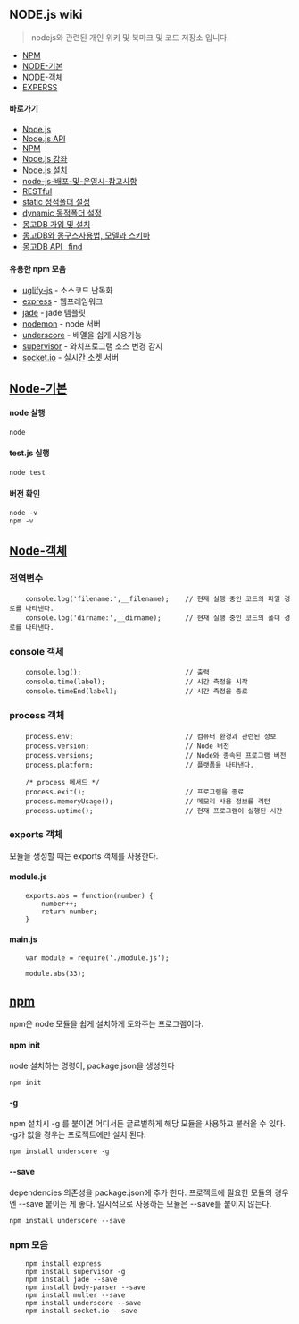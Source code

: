 ## NODE.js wiki
> nodejs와 관련된 개인 위키 및 북마크 및 코드 저장소 입니다. 

* [NPM](#npm)
* [NODE-기본](#node-기본)
* [NODE-객체](#node-객체)
* [EXPERSS]()


#### 바로가기

* [Node.js](https://nodejs.org/en/)
* [Node.js API](https://nodejs.org/dist/latest-v6.x/docs/api/)
* [NPM](https://npmjs.com)
* [Node.js 강좌](http://m.blog.naver.com/azure0777/220461355508)
* [Node.js 설치](http://m.blog.naver.com/azure0777/220464281360)
* [node-js-배포-및-운영시-참고사항](http://avilos.codes/server/nodejs/node-js-%EB%B0%B0%ED%8F%AC-%EB%B0%8F-%EC%9A%B4%EC%98%81%EC%8B%9C-%EC%B0%B8%EA%B3%A0%EC%82%AC%ED%95%AD/)
* [RESTful](http://blog.naver.com/azure0777/220508108759)
* [static 정적폴더 설정](http://m.blog.naver.com/azure0777/220469049820)
* [dynamic 동적폴더 설정](http://m.blog.naver.com/azure0777/220475344428)
* [몽고DB 가입 및 설치](http://blog.naver.com/azure0777/220482056110)
* [몽고DB와 몽구스사용법, 모델과 스키마](http://blog.naver.com/azure0777/220482056110)
* [몽고DB API_ find](http://mongoosejs.com/docs/api.html#model_Model.find)

#### 유용한 npm 모음
* [uglify-js](https://www.npmjs.com/package/uglify-js) - 소스코드 난독화
* [express](https://www.npmjs.com/package/express) - 웹프레임워크
* [jade](https://jade-lang.com) - jade 템플릿
* [nodemon](https://www.npmjs.com/package/nodemon) - node 서버
* [underscore](http://underscorejs.org/) - 배열을 쉽게 사용가능
* [supervisor](https://www.npmjs.com/package/supervisor) - 와치프로그램 소스 변경 감지
* [socket.io](https://www.npmjs.com/package/socket.io) - 실시간 소켓 서버

## [Node-기본]()

#### node 실행
```
node
```

#### test.js 실행
```
node test
```

#### 버전 확인
```
node -v
npm -v
```

## [Node-객체]()

### 전역변수
```
	console.log('filename:',__filename);	// 현재 실행 중인 코드의 파일 경로를 나타낸다.
	console.log('dirname:',__dirname);		// 현재 실행 중인 코드의 폴더 경로를 나타낸다.
```
### console 객체
```
	console.log();							// 출력
	console.time(label);					// 시간 측정을 시작
	console.timeEnd(label);					// 시간 측정을 종료
```
### process 객체
```
	process.env;							// 컴퓨터 환경과 관련된 정보
	process.version;						// Node 버전
	process.versions;						// Node와 종속된 프로그램 버전
	process.platform;						// 플랫폼을 나타낸다.

	/* process 메서드 */
	process.exit();							// 프로그램을 종료
	process.memoryUsage();					// 메모리 사용 정보를 리턴
	process.uptime();						// 현재 프로그램이 실행된 시간
```
### exports 객체
모듈을 생성할 때는 exports 객체를 사용한다.

#### module.js
```
	exports.abs = function(number) {
		number++;
		return number;
	}
```
#### main.js
```
	var module = require('./module.js');

	module.abs(33);
```


## [npm]()
npm은 node 모듈을 쉽게 설치하게 도와주는 프로그램이다.
#### npm init
node 설치하는 명령어, package.json을 생성한다
```
npm init
```
#### -g
npm 설치시 -g 를 붙이면 어디서든 글로벌하게 해당 모듈을 사용하고 불러올 수 있다. -g가 없을 경우는 프로젝트에만 설치 된다.
```
npm install underscore -g
```
#### --save
dependencies 의존성을 package.json에 추가 한다. 프로젝트에 필요한 모듈의 경우엔 --save 붙이는 게 좋다. 일시적으로 사용하는 모듈은  --save를 붙이지 않는다.
```
npm install underscore --save
```
### npm 모음
```
	npm install express
	npm install supervisor -g
	npm install jade --save
	npm install body-parser --save
	npm install multer --save
	npm install underscore --save
	npm install socket.io --save
```
